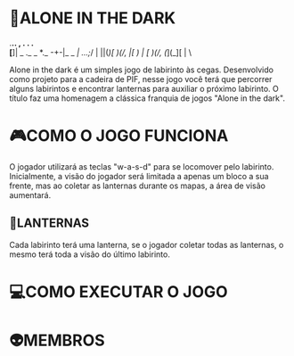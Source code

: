 # 👻ALONE IN THE DARK

.__..                  , .         .      .  
[__]| _ ._  _   *._   -+-|_  _    _| _.._.;_/
|  ||(_)[ )(/,  |[ )   | [ )(/,  (_](_][  | \


Alone in the dark é um simples jogo de labirinto às cegas. Desenvolvido como projeto para a cadeira de PIF, nesse jogo você terá que percorrer alguns labirintos e encontrar lanternas para auxiliar o próximo labirinto. O título faz uma homenagem a clássica franquia de jogos "Alone in the dark".

# 🎮COMO O JOGO FUNCIONA
O jogador utilizará as teclas "w-a-s-d" para se locomover pelo labirinto. Inicialmente, a visão do jogador será limitada a apenas um bloco a sua frente, mas ao coletar as lanternas durante os mapas, a área de visão aumentará.

## 🔦LANTERNAS
Cada labirinto terá uma lanterna, se o jogador coletar todas as lanternas, o mesmo terá toda a visão do último labirinto.

# 💻COMO EXECUTAR O JOGO
# 👽MEMBROS
